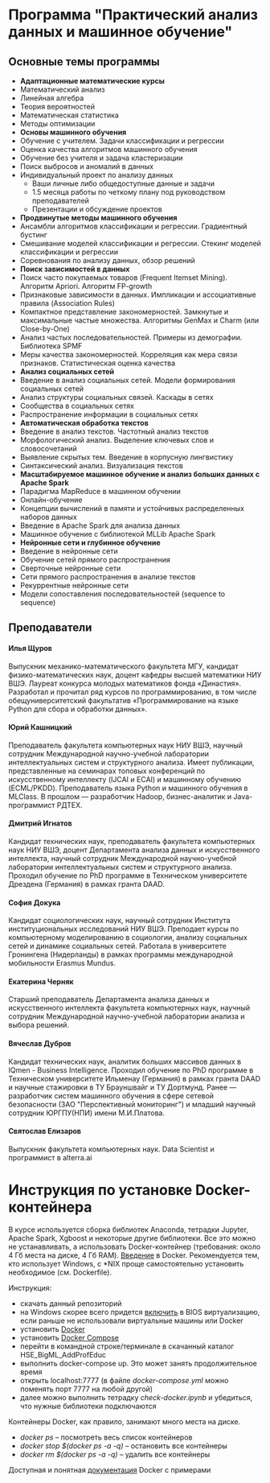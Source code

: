 # Программа "Практический анализ данных и машинное обучение"

## Основные темы программы

- **Адаптационные математические курсы**
- Математический анализ
- Линейная алгебра
- Теория вероятностей
- Математическая статистика
- Методы оптимизации
- **Основы машинного обучения**
- Обучение с учителем. Задачи классификации и регрессии
- Оценка качества алгоритмов машинного обучения
- Обучение без учителя и задача кластеризации
- Поиск выбросов и аномалий в данных
- Индивидуальный проект по анализу данных
  - Ваши личные либо общедоступные данные и задачи
  - 1.5 месяца работы по четкому плану под руководством преподавателей
  - Презентации и обсуждение проектов
- **Продвинутые методы машинного обучения**
- Ансамбли алгоритмов классификации и регрессии. Градиентный бустинг
- Смешивание моделей классификации и регрессии. Стекинг моделей классификации и регрессии
- Соревнования по анализу данных, обзор решений
- **Поиск зависимостей в данных**
- Поиск часто покупаемых товаров (Frequent Itemset Mining). Алгоритм Apriori. Алгоритм FP-growth
- Признаковые зависимости в данных. Импликации и ассоциативные правила (Association Rules)
- Компактное представление закономерностей. Замкнутые и максимальные частые множества. Алгоритмы GenMax и Charm (или Close-by-One)
- Анализ частых последовательностей. Примеры из демографии. Библиотека SPMF
- Меры качества закономерностей. Корреляция как мера связи признаков. Статистическая оценка качества
- **Анализ социальных сетей**
- Введение в анализ социальных сетей. Модели формирования социальных сетей
- Анализ структуры социальных связей. Каскады в сетях
- Сообщества в социальных сетях
- Распространение информации в социальных сетях
- **Автоматическая обработка текстов**
- Введение в анализ текстов. Частотный анализ текстов
- Морфологический анализ. Выделение ключевых слов и словосочетаний
- Выявление скрытых тем. Введение в корпусную лингвистику
- Синтаксический анализ. Визуализация текстов
- **Масштабируемое машинное обучение и анализ больших данных с Apache Spark**
- Парадигма MapReduce в машинном обучении
- Онлайн-обучение
- Концепции вычислений в памяти и устойчивых распределенных наборов данных
- Введение в Apache Spark для анализа данных
- Машинное обучение с библиотекой MLLib Apache Spark
- **Нейронные сети и глубинное обучение**
- Введение в нейронные сети
- Обучение сетей прямого распространения
- Сверточные нейронные сети
- Сети прямого распространения в анализе текстов
- Рекуррентные нейронные сети
- Модели сопоставления последовательностей (sequence to sequence)

## Преподаватели

#### Илья Щуров 
Выпускник механико-математического факультета МГУ, кандидат физико-математических наук, доцент кафедры высшей математики НИУ ВШЭ. Лауреат конкурса молодых математиков фонда «Династия». Разработал и прочитал ряд курсов по программированию, в том числе обещуниверситетский факультатив «Программирование на языке Python для сбора и обработки данных». 

#### Юрий Кашницкий
Преподаватель факультета компьютерных наук НИУ ВШЭ, научный сотрудник  Международной научно-учебной лаборатории интеллектуальных систем и структурного анализа.  Имеет публикации, представленные на семинарах топовых конференций по искусственному интеллекту (IJCAI и ECAI) и машинному обучению (ECML/PKDD). Преподаватель языка Python и машинного обучения в MLClass. В прошлом — разработчик Hadoop, бизнес-аналитик и Java-программист РДТЕХ.

#### Дмитрий Игнатов
Кандидат технических наук, преподаватель факультета компьютерных наук НИУ ВШЭ, доцент Департамента анализа данных и искусственного интеллекта, научный сотрудник Международной научно-учебной лаборатории интеллектуальных систем и структурного анализа.  Проходил обучение по PhD программе в Техническом университете Дрездена (Германия) в рамках гранта DAAD.

#### София Докука 
Кандидат социологических наук, научный сотрудник Института институциональных исследований НИУ ВШЭ. Преподает курсы по компьютерному моделированию в социологии, анализу социальных сетей и динамике социальных сетей. Работала в университете Гронингена (Нидерланды) в рамках программы международной мобильности Erasmus Mundus.

#### Екатерина Черняк 
Старший преподаватель Департамента анализа данных и искусственного интеллекта факультета компьютерных наук, научный сотрудник Международной научно-учебной лаборатории анализа и выбора решений.

#### Вячеслав Дубров 
Кандидат технических наук, аналитик больших массивов данных в IQmen - Business Intelligence. Проходил обучение по PhD программе в Техническом университете Ильменау (Германия) в рамках гранта DAAD и научные стажировки в ТУ Брауншвайг и ТУ Дортмунд. Ранее — разработчик систем машинного обучения в сфере сетевой безопасности (ЗАО "Перспективный мониторинг") и младший научный сотрудник ЮРГПУ(НПИ) имени М.И.Платова.

#### Святослав Елизаров 
Выпускник факультета компьютерных наук. Data Scientist и программист в alterra.ai

# Инструкция по установке Docker-контейнера
В курсе используется сборка библиотек Anaconda, тетрадки Jupyter, Apache Spark, Xgboost и некоторые другие библиотеки. Все это можно не устанавливать, а использовать Docker-контейнер (требования: около 4 Гб места на диске, 4 Гб RAM). [Введение](https://habrahabr.ru/post/310460/) в Docker. Рекомендуется тем, кто использует Windows, c \*NIX проще самостоятельно установить необходимое (см. Dockerfile). 

Инструкция:
- скачать данный репозиторий
- на Windows скорее всего придется [включить](http://www.sysprobs.com/disable-enable-virtualization-technology-bios) в BIOS виртуализацию, если раньше не использовали виртуальные машины или Docker
- установить [Docker](https://docs.docker.com/engine/installation/)
- установить [Docker Compose](https://docs.docker.com/compose/install/)
- перейти в командной строке/терминале в скачанный каталог HSE_BigML_AddProfEduc
- выполнить docker-compose up. Это может занять продолжительное время
- открыть localhost:7777 (в файле *docker-compose.yml* можно поменять порт 7777 на любой другой)
- далее можно выполнить тетрадку *check-docker.ipynb* и убедиться, что нужные библиотеки подключаются

Контейнеры Docker, как правило, занимают много места на диске.
- *docker ps* – посмотреть весь список контейнеров
- *docker stop $(docker ps -a -q)* – остановить все контейнеры
- *docker rm $(docker ps -a -q)* – удалить все контейнеры

Доступная и понятная [документация](https://docs.docker.com/engine/getstarted/) Docker с примерами



